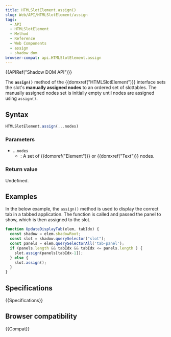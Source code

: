 ```yaml
---
title: HTMLSlotElement.assign()
slug: Web/API/HTMLSlotElement/assign
tags:
  - API
  - HTMLSlotElement
  - Method
  - Reference
  - Web Components
  - assign
  - shadow dom
browser-compat: api.HTMLSlotElement.assign
---
```

{{APIRef("Shadow DOM API")}}

The **`assign()`** method of the
{{domxref("HTMLSlotElement")}} interface sets the slot's **manually assigned nodes** to an ordered set of slottables. The manually assigned nodes set is initially empty until nodes are assigned using `assign()`.

## Syntax

```js
HTMLSlotElement.assign(...nodes)
```

### Parameters

- ...`nodes`
  - : A set of {{domxref("Element")}} or {{domxref("Text")}} nodes.

### Return value

Undefined.

## Examples

In the below example, the `assign()` method is used to display the correct tab in a tabbed application. The function is called and passed the panel to show, which is then assigned to the slot.

```js
function UpdateDisplayTab(elem, tabIdx) {
  const shadow = elem.shadowRoot;
  const slot = shadow.querySelector("slot");
  const panels = elem.querySelectorAll('tab-panel');
  if (panels.length && tabIdx && tabIdx <= panels.length ) {
    slot.assign(panels[tabIdx-1]);
  } else {
    slot.assign();
  }
}
```

## Specifications

{{Specifications}}

## Browser compatibility

{{Compat}}
